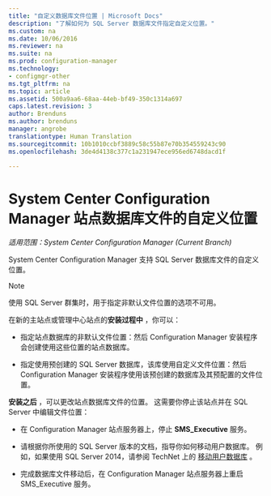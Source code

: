 ```yaml
---
title: "自定义数据库文件位置 | Microsoft Docs"
description: "了解如何为 SQL Server 数据库文件指定自定义位置。"
ms.custom: na
ms.date: 10/06/2016
ms.reviewer: na
ms.suite: na
ms.prod: configuration-manager
ms.technology:
- configmgr-other
ms.tgt_pltfrm: na
ms.topic: article
ms.assetid: 500a9aa6-68aa-44eb-bf49-350c1314a697
caps.latest.revision: 3
author: Brenduns
ms.author: brenduns
manager: angrobe
translationtype: Human Translation
ms.sourcegitcommit: 10b1010ccbf3889c58c55b87e70b354559243c90
ms.openlocfilehash: 3de4d4138c377c1a231947ece956ed6748dacd1f

---
```

# <a name="custom-locations-for-system-center-configuration-manager-site-database-files"></a>System Center Configuration Manager 站点数据库文件的自定义位置

*适用范围：System Center Configuration Manager (Current Branch)*

 System Center Configuration Manager 支持 SQL Server 数据库文件的自定义位置。  

> [!NOTE]  
>  使用 SQL Server 群集时，用于指定非默认文件位置的选项不可用。  

 在新的主站点或管理中心站点的**安装过程中** ，你可以：  

-   指定站点数据库的非默认文件位置：然后 Configuration Manager 安装程序会创建使用这些位置的站点数据库。  

-   指定使用预创建的 SQL Server 数据库，该库使用自定义文件位置：然后 Configuration Manager 安装程序使用该预创建的数据库及其预配置的文件位置。  

**安装之后** ，可以更改站点数据库文件的位置。 这需要你停止该站点并在 SQL Server 中编辑文件位置：  

-   在 Configuration Manager 站点服务器上，停止 **SMS_Executive** 服务。  

-   请根据你所使用的 SQL Server 版本的文档，指导你如何移动用户数据库。 例如，如果使用 SQL Server 2014，请参阅 TechNet 上的 [移动用户数据库](https://technet.microsoft.com/library/ms345483\(v=sql.120\).aspx) 。  

-   完成数据库文件移动后，在 Configuration Manager 站点服务器上重启 SMS_Executive 服务。  



<!--HONumber=Dec16_HO3-->


